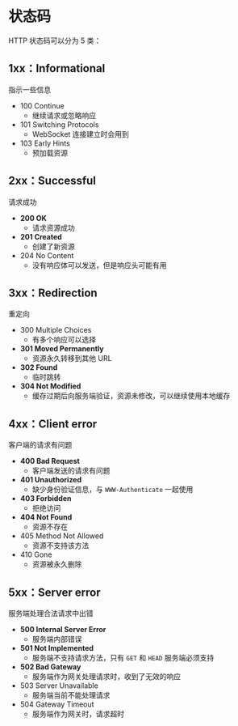 # 状态码

HTTP 状态码可以分为 5 类：

## 1xx：Informational

指示一些信息

- 100 Continue
  - 继续请求或忽略响应
- 101 Switching Protocols
  - WebSocket 连接建立时会用到
- 103 Early Hints
  - 预加载资源

## 2xx：Successful

请求成功

- **200 OK**
  - 请求资源成功
- **201 Created**
  - 创建了新资源
- 204 No Content
  - 没有响应体可以发送，但是响应头可能有用

## 3xx：Redirection

重定向

- 300 Multiple Choices
  - 有多个响应可以选择
- **301 Moved Permanently**
  - 资源永久转移到其他 URL
- **302 Found**
  - 临时跳转
- **304 Not Modified**
  - 缓存过期后向服务端验证，资源未修改，可以继续使用本地缓存

## 4xx：Client error

客户端的请求有问题

- **400 Bad Request**
  - 客户端发送的请求有问题
- **401 Unauthorized**
  - 缺少身份验证信息，与 `WWW-Authenticate` 一起使用
- **403 Forbidden**
  - 拒绝访问
- **404 Not Found**
  - 资源不存在
- 405 Method Not Allowed
  - 资源不支持该方法
- 410 Gone
  - 资源被永久删除

## 5xx：Server error

服务端处理合法请求中出错

- **500 Internal Server Error**
  - 服务端内部错误
- **501 Not Implemented**
  - 服务端不支持请求方法，只有 `GET` 和 `HEAD` 服务端必须支持
- **502 Bad Gateway**
  - 服务端作为网关处理请求时，收到了无效的响应
- 503 Server Unavailable
  - 服务端当前不能处理请求
- 504 Gateway Timeout
  - 服务端作为网关时，请求超时
